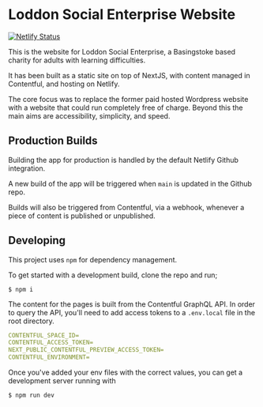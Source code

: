 # Loddon Social Enterprise Website

[![Netlify Status](https://api.netlify.com/api/v1/badges/9e4bad17-ffa1-462f-a133-77a5787f5bc0/deploy-status)](https://app.netlify.com/sites/loddon/deploys)

This is the website for Loddon Social Enterprise, a Basingstoke based charity for adults with learning difficulties.

It has been built as a static site on top of NextJS, with content managed in Contentful, and hosting on Netlify.

The core focus was to replace the former paid hosted Wordpress website with a website that could run completely free of charge. Beyond this the main aims are accessibility, simplicity, and speed.

## Production Builds

Building the app for production is handled by the default Netlify Github integration.

A new build of the app will be triggered when `main` is updated in the Github repo.

Builds will also be triggered from Contentful, via a webhook, whenever a piece of content is published or unpublished.

## Developing

This project uses `npm` for dependency management.

To get started with a development build, clone the repo and run;

```
$ npm i
```

The content for the pages is built from the Contentful GraphQL API. In order to query the API, you'll need to add access tokens to a `.env.local` file in the root directory.

```yaml
CONTENTFUL_SPACE_ID=
CONTENTFUL_ACCESS_TOKEN=
NEXT_PUBLIC_CONTENTFUL_PREVIEW_ACCESS_TOKEN=
CONTENTFUL_ENVIRONMENT=
```

Once you've added your env files with the correct values, you can get a development server running with

```
$ npm run dev
```
